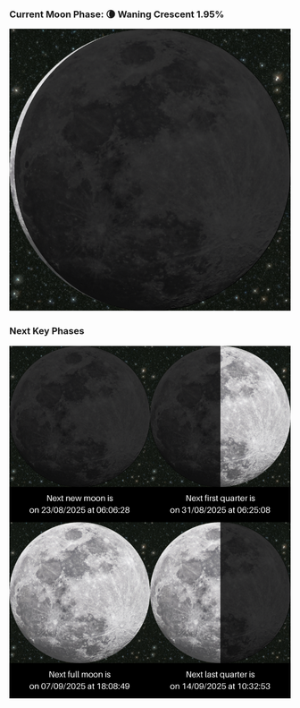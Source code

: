 ### Current Moon Phase: 🌘 Waning Crescent 1.95%
![Moon Phase](moonphase.png)
### Next Key Phases
![Gallery](gallery.png)